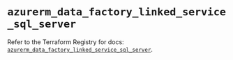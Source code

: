 # `azurerm_data_factory_linked_service_sql_server`

Refer to the Terraform Registry for docs: [`azurerm_data_factory_linked_service_sql_server`](https://registry.terraform.io/providers/hashicorp/azurerm/4.38.0/docs/resources/data_factory_linked_service_sql_server).
